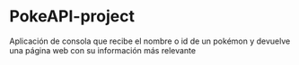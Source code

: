 # PokeAPI-project
Aplicación de consola que recibe el nombre o id de un pokémon y devuelve una página web con su información más relevante
